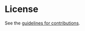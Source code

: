 # License

See the
[guidelines for contributions](https://github.com/scionassociation/scion-cppki_I-D/blob/main/CONTRIBUTING.md).
